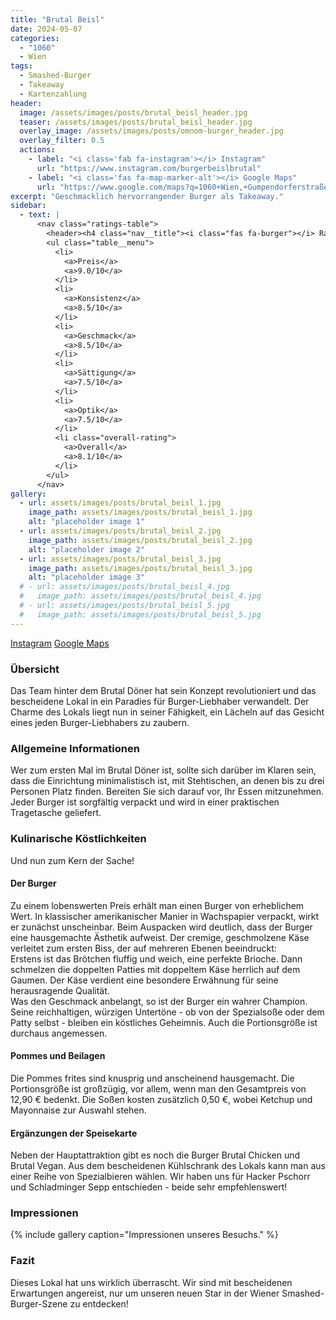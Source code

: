 ```yaml
---
title: "Brutal Beisl"
date: 2024-05-07
categories:
  - "1060"
  - Wien
tags:
  - Smashed-Burger
  - Takeaway
  - Kartenzahlung
header:
  image: /assets/images/posts/brutal_beisl_header.jpg
  teaser: /assets/images/posts/brutal_beisl_header.jpg
  overlay_image: /assets/images/posts/omnom-burger_header.jpg
  overlay_filter: 0.5
  actions:
    - label: "<i class='fab fa-instagram'></i> Instagram"
      url: "https://www.instagram.com/burgerbeislbrutal"
    - label: "<i class='fas fa-map-marker-alt'></i> Google Maps"
      url: "https://www.google.com/maps?q=1060+Wien,+Gumpendorferstraße+33"
excerpt: "Geschmacklich hervorrangender Burger als Takeaway."
sidebar:
  - text: |
      <nav class="ratings-table">
        <header><h4 class="nav__title"><i class="fas fa-burger"></i> Ratings</h4></header>
        <ul class="table__menu">
          <li>
            <a>Preis</a>
            <a>9.0/10</a>
          </li>
          <li>
            <a>Konsistenz</a>
            <a>8.5/10</a>
          </li>
          <li>
            <a>Geschmack</a>
            <a>8.5/10</a>
          </li>
          <li>
            <a>Sättigung</a>
            <a>7.5/10</a>
          </li>
          <li>
            <a>Optik</a>
            <a>7.5/10</a>
          </li>
          <li class="overall-rating">
            <a>Overall</a>
            <a>8.1/10</a>
          </li>
        </ul>
      </nav>
gallery:
  - url: assets/images/posts/brutal_beisl_1.jpg
    image_path: assets/images/posts/brutal_beisl_1.jpg
    alt: "placeholder image 1"
  - url: assets/images/posts/brutal_beisl_2.jpg
    image_path: assets/images/posts/brutal_beisl_2.jpg
    alt: "placeholder image 2"
  - url: assets/images/posts/brutal_beisl_3.jpg
    image_path: assets/images/posts/brutal_beisl_3.jpg
    alt: "placeholder image 3"
  # - url: assets/images/posts/brutal_beisl_4.jpg
  #   image_path: assets/images/posts/brutal_beisl_4.jpg
  # - url: assets/images/posts/brutal_beisl_5.jpg
  #   image_path: assets/images/posts/brutal_beisl_5.jpg
---
```

<a href='https://www.instagram.com/burgerbeislbrutal/'><i class='fab fa-instagram'></i> Instagram</a> <a href='https://www.google.com/maps?q=1060+Wien,+Gumpendorferstraße+33'><i class='fas fa-map-marker-alt'></i> Google Maps</a>

### Übersicht 
Das Team hinter dem Brutal Döner hat sein Konzept revolutioniert und das bescheidene Lokal in ein Paradies für Burger-Liebhaber verwandelt. Der Charme des Lokals liegt nun in seiner Fähigkeit, ein Lächeln auf das Gesicht eines jeden Burger-Liebhabers zu zaubern.

### Allgemeine Informationen
Wer zum ersten Mal im Brutal Döner ist, sollte sich darüber im Klaren sein, dass die Einrichtung minimalistisch ist, mit Stehtischen, an denen bis zu drei Personen Platz finden. Bereiten Sie sich darauf vor, Ihr Essen mitzunehmen. Jeder Burger ist sorgfältig verpackt und wird in einer praktischen Tragetasche geliefert.

### Kulinarische Köstlichkeiten
Und nun zum Kern der Sache!

#### Der Burger
Zu einem lobenswerten Preis erhält man einen Burger von erheblichem Wert. In klassischer amerikanischer Manier in Wachspapier verpackt, wirkt er zunächst unscheinbar. Beim Auspacken wird deutlich, dass der Burger eine hausgemachte Ästhetik aufweist. Der cremige, geschmolzene Käse verleitet zum ersten Biss, der auf mehreren Ebenen beeindruckt:  
Erstens ist das Brötchen fluffig und weich, eine perfekte Brioche. Dann schmelzen die doppelten Patties mit doppeltem Käse herrlich auf dem Gaumen. Der Käse verdient eine besondere Erwähnung für seine herausragende Qualität.  
Was den Geschmack anbelangt, so ist der Burger ein wahrer Champion. Seine reichhaltigen, würzigen Untertöne - ob von der Spezialsoße oder dem Patty selbst - bleiben ein köstliches Geheimnis. Auch die Portionsgröße ist durchaus angemessen.

#### Pommes und Beilagen
Die Pommes frites sind knusprig und anscheinend hausgemacht. Die Portionsgröße ist großzügig, vor allem, wenn man den Gesamtpreis von 12,90 € bedenkt. Die Soßen kosten zusätzlich 0,50 €, wobei Ketchup und Mayonnaise zur Auswahl stehen.

#### Ergänzungen der Speisekarte 
Neben der Hauptattraktion gibt es noch die Burger Brutal Chicken und Brutal Vegan. Aus dem bescheidenen Kühlschrank des Lokals kann man aus einer Reihe von Spezialbieren wählen. Wir haben uns für Hacker Pschorr und Schladminger Sepp entschieden - beide sehr empfehlenswert!

### Impressionen
{% include gallery caption="Impressionen unseres Besuchs." %}

### Fazit 
Dieses Lokal hat uns wirklich überrascht. Wir sind mit bescheidenen Erwartungen angereist, nur um unseren neuen Star in der Wiener Smashed-Burger-Szene zu entdecken!
